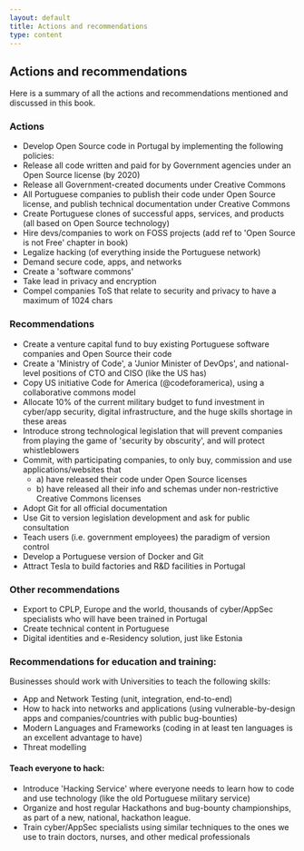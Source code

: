 ```yaml
---
layout: default
title: Actions and recommendations
type: content
---
```


## Actions and recommendations

Here is a summary of all the actions and recommendations mentioned and discussed in this book.

### Actions

* Develop Open Source code in Portugal by implementing the following policies:
* Release all code written and paid for by Government agencies under an Open Source license (by 2020)
* Release all Government-created documents under Creative Commons
* All Portuguese companies to publish their code under Open Source license, and publish technical documentation under Creative Commons
* Create Portuguese clones of successful apps, services, and products (all based on Open Source technology)
* Hire devs/companies to work on FOSS projects (add ref to 'Open Source is not Free' chapter in book)
* Legalize hacking (of everything inside the Portuguese network)
* Demand secure code, apps, and networks
* Create a 'software commons'
* Take lead in privacy and encryption
* Compel companies ToS that relate to security and privacy to have a maximum of 1024 chars


### Recommendations

* Create a venture capital fund to buy existing Portuguese software companies and Open Source their code
* Create a 'Ministry of Code', a 'Junior Minister of DevOps', and national-level positions of CTO and CISO (like the US has)
* Copy US initiative Code for America (@codeforamerica), using a collaborative commons model
* Allocate 10% of the current military budget to fund investment in cyber/app security, digital infrastructure, and the huge skills shortage in these areas
* Introduce strong technological legislation that will prevent companies from playing the game of 'security by obscurity', and will protect whistleblowers
* Commit, with participating companies, to only buy, commission and use applications/websites that
  * a) have released their code under Open Source licenses
  * b) have released all their info and schemas under non-restrictive Creative Commons licenses
* Adopt Git for all official documentation
* Use Git to version legislation development and ask for public consultation
* Teach users (i.e. government employees) the paradigm of version control
* Develop a Portuguese version of Docker and Git
* Attract Tesla to build factories and R&D facilities in Portugal

### Other recommendations
* Export to CPLP, Europe and the world, thousands of cyber/AppSec specialists who will have been trained in Portugal
* Create technical content in Portuguese
* Digital identities and e-Residency solution, just like Estonia

### Recommendations for education and training:
Businesses should work with Universities to teach the following skills:

 * App and Network Testing (unit, integration, end-to-end)
 * How to hack into networks and applications (using vulnerable-by-design apps and companies/countries with public bug-bounties)
 * Modern Languages and Frameworks (coding in at least ten languages is an excellent advantage to have)
 * Threat modelling

#### Teach everyone to hack:
 * Introduce 'Hacking Service' where everyone needs to learn how to code and use technology (like the old Portuguese military service)
 * Organize and host regular Hackathons and bug-bounty championships, as part of a new, national, hackathon league.
 * Train cyber/AppSec specialists using similar techniques to the ones we use to train doctors, nurses, and other medical professionals
